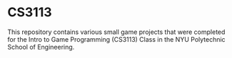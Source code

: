 CS3113
======
This repository contains various small game projects that were completed for the Intro to Game Programming (CS3113) Class in the NYU Polytechnic School of Engineering.
